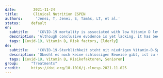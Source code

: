 ```yaml
---
date:        2021-11-24
title:       Clinical Nutrition ESPEN
authors:      'Jenei, T, Jenei, S, Tamás, LT, et al.'
status:     default
en:
  subtitle:    'COVID-19 mortality is associated with low Vitamin D levels in patients with risk factors and/or advanced age'
  description: 'Although conclusive evodence is yet lacking, it has been suggested that vitamin D deficiency (VD) may be associated with a more severe course of SARS-CoV-2 Infection (COVID-19). In this retrospective study we assessed the association of VD deficiency with mortality in a group of COVID-19 patients treated in a tertiary referral center. Data of 257 Covid-19 patients hospitalized between 30th September 2020 and 2nd March 2021 have been collected retrospectively. The following parameters were collected: age, gender, serum level of 25-OH-Vitamin D3, outcome (survival/death) comorbidities (cancer, diabetes mellitus and chronic obstructive pulmonary disease). Serum VD measurement was done within 3 days of admission. VD levels were significantly lower in patients who did not survive, however, in this patients’ group the average age was significantly higher than among those, who survived. After age-matching, in a subgroup of patients with risk factors and/or 60 years of age or older who survived had significantly higher VD level in their serum than those who deceased. Serum C-reactive protein, lactate-dehydrogenase and creatinin-kinase were significantly higher in the group in which the patients died, however these laboratory parameters did not correlate with the VD levels. We found that in COVID-19 infection, when old age as risk factor (60 years of age or older) was pooled with risk factors (cancer, diabetes and/or COPD), the VD levels were significantly lower in the patient group, in which the patients did not survive. We suggest further, prospective studies in similar subgroups to explore a possible causal relationship.'
  tags: [Covid-19, Vitamin D, Risk factors, Elderly]
de: 
  subtitle:    'COVID-19-Sterblichkeit steht mit niedrigen Vitamin-D-Spiegeln bei Patienten mit Risikofaktoren und/oder fortgeschrittenem Alter in Verbindung'
  description: 'Obwohl es noch keine schlüssigen Beweise gibt, ist zu vermuten, dass ein Vitamin-D-Mangel mit einem schwereren Verlauf der SARS-CoV-2-Infektion (COVID-19) verbunden sein könnte. In dieser retrospektiven Studie untersuchten wir den Zusammenhang zwischen einem Vitamin-D-Mangel und der Sterblichkeit in einer Gruppe von COVID-19-Patienten, die in einem tertiären Referenzzentrum behandelt wurden. Die Daten von 257 Covid-19-Patienten, die zwischen 30. September 2020 und 2. März 2021 hospitalisiert wurden, wurden retrospektiv erfasst mit folgenden Parametern: Alter, Geschlecht, Serumspiegel von 25-OH-Vitamin D3, Ergebnis (Überleben/Tod), Begleiterkrankungen (Krebs, Diabetes mellitus und chronisch obstruktive Lungenerkrankung). Die Serum-VD-Messung wurde innerhalb von 3 Tagen nach der Aufnahme durchgeführt. Die VD-Werte waren bei den Patienten, die nicht überlebten, signifikant niedriger, allerdings war in dieser Patientengruppe das Durchschnittsalter signifikant höher als bei denen, die überlebten. Nach einem Altersabgleich wies eine Untergruppe von Patienten mit Risikofaktoren und/oder im Alter von 60 Jahren oder älter, die überlebten, signifikant höhere VD-Werte im Serum auf als diejenigen, die verstorben waren. Serum-C-reaktives Protein, Laktat-Dehydrogenase und Kreatinin-Kinase waren in der Gruppe, in der die Patienten starben, signifikant höher, jedoch korrelierten diese Laborparameter nicht mit den VD-Werten. Wir fanden heraus, dass bei der COVID-19-Infektion, wenn das Alter als Risikofaktor (60 Jahre oder älter) mit Risikofaktoren (Krebs, Diabetes und/oder COPD) gepoolt wurde, die VD-Werte in der Patientengruppe, in der die Patienten nicht überlebten, signifikant niedriger waren. Wir schlagen weitere, prospektive Studien in ähnlichen Gruppen vor.'
  tags: [Covid-19, Vitamin D, Risikofaktoren, Senioren]
group:      "Treatments"
credit:     https://doi.org/10.1016/j.clnesp.2021.11.025
---
```

<object data="{{ page.link }}" style='height:calc(100vh - 400px); width: 100%' type='application/pdf'></object>